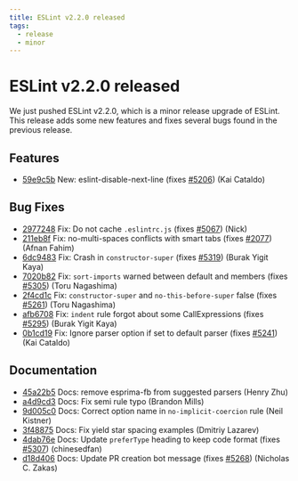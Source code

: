 ```yaml
---
title: ESLint v2.2.0 released
tags:
  - release
  - minor
---
```

# ESLint v2.2.0 released

We just pushed ESLint v2.2.0, which is a minor release upgrade of ESLint. This release adds some new features and fixes several bugs found in the previous release.






## Features


* [59e9c5b](https://github.com/eslint/eslint/commit/59e9c5b) New: eslint-disable-next-line (fixes [#5206](https://github.com/eslint/eslint/issues/5206)) (Kai Cataldo)






## Bug Fixes


* [2977248](https://github.com/eslint/eslint/commit/2977248) Fix: Do not cache `.eslintrc.js` (fixes [#5067](https://github.com/eslint/eslint/issues/5067)) (Nick)
* [211eb8f](https://github.com/eslint/eslint/commit/211eb8f) Fix: no-multi-spaces conflicts with smart tabs (fixes [#2077](https://github.com/eslint/eslint/issues/2077)) (Afnan Fahim)
* [6dc9483](https://github.com/eslint/eslint/commit/6dc9483) Fix: Crash in `constructor-super` (fixes [#5319](https://github.com/eslint/eslint/issues/5319)) (Burak Yigit Kaya)
* [7020b82](https://github.com/eslint/eslint/commit/7020b82) Fix: `sort-imports` warned between default and members (fixes [#5305](https://github.com/eslint/eslint/issues/5305)) (Toru Nagashima)
* [2f4cd1c](https://github.com/eslint/eslint/commit/2f4cd1c) Fix: `constructor-super` and `no-this-before-super` false (fixes [#5261](https://github.com/eslint/eslint/issues/5261)) (Toru Nagashima)
* [afb6708](https://github.com/eslint/eslint/commit/afb6708) Fix: `indent` rule forgot about some CallExpressions (fixes [#5295](https://github.com/eslint/eslint/issues/5295)) (Burak Yigit Kaya)
* [0b1cd19](https://github.com/eslint/eslint/commit/0b1cd19) Fix: Ignore parser option if set to default parser (fixes [#5241](https://github.com/eslint/eslint/issues/5241)) (Kai Cataldo)




## Documentation


* [45a22b5](https://github.com/eslint/eslint/commit/45a22b5) Docs: remove esprima-fb from suggested parsers (Henry Zhu)
* [a4d9cd3](https://github.com/eslint/eslint/commit/a4d9cd3) Docs: Fix semi rule typo (Brandon Mills)
* [9d005c0](https://github.com/eslint/eslint/commit/9d005c0) Docs: Correct option name in `no-implicit-coercion` rule (Neil Kistner)
* [3f48875](https://github.com/eslint/eslint/commit/3f48875) Docs: Fix yield star spacing examples (Dmitriy Lazarev)
* [4dab76e](https://github.com/eslint/eslint/commit/4dab76e) Docs: Update `preferType` heading to keep code format (fixes [#5307](https://github.com/eslint/eslint/issues/5307)) (chinesedfan)
* [d18d406](https://github.com/eslint/eslint/commit/d18d406) Docs: Update PR creation bot message (fixes [#5268](https://github.com/eslint/eslint/issues/5268)) (Nicholas C. Zakas)
